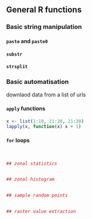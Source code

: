 
<!-- 9. Data Combination - zonal statistics, raster value extraction  
general string manipulation - for loops, apply functions
-->


## General R functions

### Basic string manipulation
#### `paste` and `paste0`



#### `substr`


#### `strsplit`



### Basic automatisation
downlaod data from a list of urls

#### `apply` functions

```r
x <- list(1:10, 11:20, 21:30)
lapply(x, function(x) x + 1)
```

#### `for` loops

```r


## zonal statistics


## zonal histogram


## sample random points


## raster value extraction

